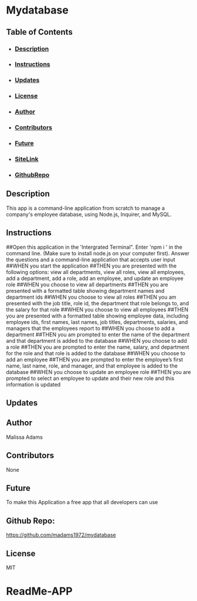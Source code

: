# Mydatabase

  ## Table of Contents
  - ### [Description](#Description)
  - ### [Instructions](#Instructions)
  - ### [Updates](#Updates)
  - ### [License](#License)
  - ### [Author](#Author)
  - ### [Contributors](#Contributors)
  - ### [Future](#Future)
  - ### [SiteLink](#SiteLink)
  - ### [GithubRepo](#GithubRepo)
  ## Description
  This app is a command-line application from scratch to manage a company's employee database, using Node.js, Inquirer, and MySQL.

  ## Instructions
  ##Open this application in the 'Intergrated Terminal". Enter 'npm i ' in the command line. (Make sure to install node.js on your computer first). Answer the questions and a command-line application that accepts user input
##WHEN you start the application
##THEN you are presented with the following options: view all departments, view all roles, view all employees, add a department, add a role, add an employee, and update an employee role
##WHEN you choose to view all departments
##THEN you are presented with a formatted table showing department names and department ids
##WHEN you choose to view all roles
##THEN you am presented with the job title, role id, the department that role belongs to, and the salary for that role
##WHEN you choose to view all employees
##THEN you are presented with a formatted table showing employee data, including employee ids, first names, last names, job titles, departments, salaries, and managers that the employees report to
##WHEN you choose to add a department
##THEN you am prompted to enter the name of the department and that department is added to the database
##WHEN you choose to add a role
##THEN you are prompted to enter the name, salary, and department for the role and that role is added to the database
##WHEN you choose to add an employee
##THEN you are prompted to enter the employee’s first name, last name, role, and manager, and that employee is added to the database
##WHEN you choose to update an employee role
##THEN you are prompted to select an employee to update and their new role and this information is updated
  ## Updates
  
  ## Author
  Malissa Adams
  ## Contributors
  None
  ## Future
  To make this Application a free app that all developers can use
  ## 
  
  
  ## Github Repo:
https://github.com/madams1972/mydatabase

## License
  MIT
# ReadMe-APP

